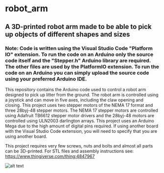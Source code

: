 # robot_arm
## A 3D-printed robot arm made to be able to pick up objects of different shapes and sizes

### Note: Code is written using the Visual Studio Code "Platform IO" extension. To run the code on an Arduino only the source code itself and the "Stepper.h" Arduino library are required. The other files are used by the PlatformIO extension. To run the code on an Arduino you can simply upload the source code using your preferred Arduino IDE.

This repository contains the Arduino code used to control a robot arm designed to pick up litter from the ground. The robot arm is controlled using a joystick and can move in five axes, including the claw opening and closing. This project uses two stepper motors of the NEMA 17 format and three 28byj-48 stepper motors. The NEMA 17 stepper motors are controlled using Adafruit TB6612 stepper motor drivers and the 28byj-48 motors are controlled using ULN2003 darlington arrays. This project uses an Arduino Mega due to the high amount of digital pins required. If using another board with the Visual Studio Code extension, you will need to specify that you are using another board. 

This project requires very few screws, nuts and bolts and almost all parts can be 3D-printed. For STL files and assembly instructions see: https://www.thingiverse.com/thing:4847967

![alt text](gifntext-gif.gif "Logo Title Text 1")



